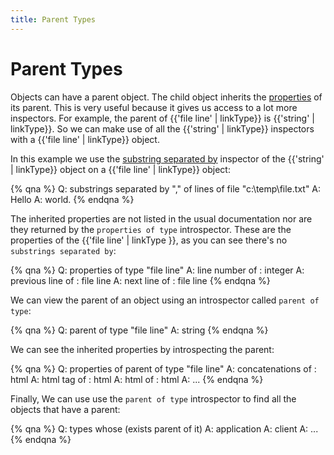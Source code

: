 ```yaml
---
title: Parent Types
---
```


# Parent Types

Objects can have a parent object.  The child object inherits the [properties](./properties.html) of its parent. This is very useful because it gives us access to a lot more inspectors.  For example, the parent of {{'file line' | linkType}} is {{'string' | linkType}}.  So we can make use of all the {{'string' | linkType}} inspectors with a {{'file line' | linkType}} object.

In this example we use the [substring separated by](/relevance/reference/string.html#substring-separated-by-string-of-string-substring) inspector of the {{'string' | linkType}} object on a {{'file line' | linkType}} object:

{% qna %}
Q: substrings separated by "," of lines of file "c:\temp\file.txt"
A: Hello
A: world.
{% endqna %}

The inherited properties are not listed in the usual documentation nor are they returned by the `properties of type` introspector.  These are the properties of the {{'file line' | linkType }}, as you can see there's no `substrings separated by`:

{% qna %}
Q: properties of type "file line"
A: line number of <file line>: integer
A: previous line of <file line>: file line
A: next line of <file line>: file line
{% endqna %}

We can view the parent of an object using an introspector called `parent of type`:

{% qna %}
Q: parent of type "file line"
A: string
{% endqna %}

We can see the inherited properties by introspecting the parent:

{% qna %}
Q: properties of parent of type "file line"
A: concatenations <html> of <string>: html
A: html tag <string> of <string>: html
A: html of <string>: html
A: ...
{% endqna %}

Finally, We can use use the `parent of type` introspector to find all the objects that have a parent:

{% qna %}
Q: types whose (exists parent of it)
A: application
A: client
A: ...
{% endqna %}
